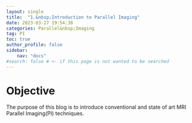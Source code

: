 ```yaml
---
layout: single
title:  "1.&nbsp;Introduction to Parallel Imaging"
date: 2023-03-27 19:54:38
categories: Parallel&nbsp;Imaging
tag: PI
toc: true
author_profile: false
sidebar:
    nav: "docs"
#search: false # <- if this page is not wanted to be searched
---
```


# Objective<br>
The purpose of this blog is to introduce conventional and state of art MRI Parallel Imaging(PI) techniques.







